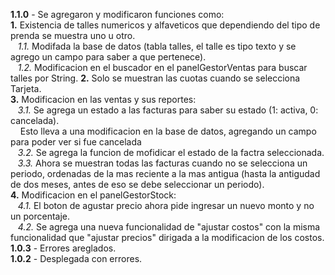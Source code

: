 **1.1.0** - Se agregaron y modificaron funciones como:  
  **1.** Existencia de talles numericos y alfaveticos que dependiendo del tipo de prenda se muestra uno u otro.  
&nbsp;&nbsp;&nbsp;*1.1.* Modifada la base de datos (tabla talles, el talle es tipo texto y se agrego un campo para saber a que pertenece).  
&nbsp;&nbsp;&nbsp;*1.2.* Modificacion en el buscador en el panelGestorVentas para buscar talles por String.
  **2.** Solo se muestran las cuotas cuando se selecciona Tarjeta.  
  **3.** Modificacion en las ventas y sus reportes:  
&nbsp;&nbsp;&nbsp;*3.1.* Se agrega un estado a las facturas para saber su estado (1: activa, 0: cancelada).  
&nbsp;&nbsp;&nbsp;&nbsp;Esto lleva a una modificacion en la base de datos, agregando un campo para poder ver si fue cancelada  
&nbsp;&nbsp;&nbsp;*3.2.* Se agrega la funcion de mofidicar el estado de la factra seleccionada.  
&nbsp;&nbsp;&nbsp;*3.3.* Ahora se muestran todas las facturas cuando no se selecciona un periodo, ordenadas de la mas reciente a la mas antigua (hasta la antigudad de dos meses, antes de eso se debe seleccionar un periodo).  
  **4.** Modificacion en el panelGestorStock:  
&nbsp;&nbsp;&nbsp;*4.1.* El boton de agustar precio ahora pide ingresar un nuevo monto y no un porcentaje.  
&nbsp;&nbsp;&nbsp;*4.2.* Se agrega una nueva funcionalidad de "ajustar costos" con la misma funcionalidad que "ajustar precios" dirigada a la modificacion de los costos.    
**1.0.3** - Errores areglados.  
**1.0.2** - Desplegada con errores.  

